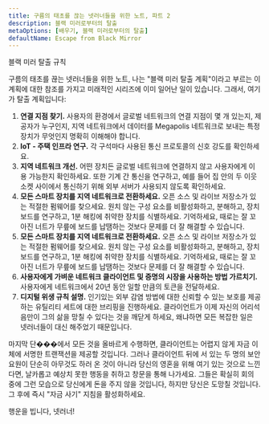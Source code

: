 ```yaml
---
title: 구름의 태초를 끊는 넷러너들을 위한 노트, 파트 2
description: 블랙 미러로부터의 탈출
metaOptions: [배우기, 블랙 미러로부터의 탈출]
defaultName: Escape from Black Mirror
---
```


<RoboAcademyText fWeight="500">
  블랙 미러 탈출 규칙
</RoboAcademyText>

<LessonImages imageClasses="mb"  src='escape-from-black-mirror/BlackMirror-02.png' alt="Escape from Black Mirror symbol" />

구름의 태초를 끊는 넷러너들을 위한 노트, 나는 "블랙 미러 탈출 계획"이라고 부르는 이 계획에 대한 참조를 가지고 미래적인 시리즈에 이미 일어난 일이 있습니다. 그래서, 여기가 탈출 계획입니다:

1. **연결 지점 찾기.** 사용자의 환경에서 글로벌 네트워크의 연결 지점이 몇 개 있는지, 제공자가 누구인지, 지역 네트워크에서 데이터를 Megapolis 네트워크로 보내는 특정 장치가 무엇인지 명확히 이해해야 합니다.
2. **IoT - 주택 인프라 연구.** 각 구석마다 사용된 통신 프로토콜의 신호 강도를 확인하세요.
3. **지역 네트워크 개선.** 어떤 장치든 글로벌 네트워크에 연결하지 않고 사용자에게 이용 가능한지 확인하세요. 또한 기계 간 통신을 연구하고, 예를 들어 집 안의 두 이웃 소켓 사이에서 통신하기 위해 외부 서버가 사용되지 않도록 확인하세요.
4. **모든 스마트 장치를 지역 네트워크로 전환하세요.** 오픈 소스 및 라이브 저장소가 있는 적절한 펌웨어를 찾으세요. 원치 않는 구성 요소를 비활성화하고, 분해하고, 장치 보드를 연구하고, 1분 해킹에 취약한 장치를 식별하세요. 기억하세요, 때로는 잘 꼬아진 너트가 무릎에 보드를 납땜하는 것보다 문제를 더 잘 해결할 수 있습니다.
5. **모든 스마트 장치를 지역 네트워크로 전환하세요.** 오픈 소스 및 라이브 저장소가 있는 적절한 펌웨어를 찾으세요. 원치 않는 구성 요소를 비활성화하고, 분해하고, 장치 보드를 연구하고, 1분 해킹에 취약한 장치를 식별하세요. 기억하세요, 때로는 잘 꼬아진 너트가 무릎에 보드를 납땜하는 것보다 문제를 더 잘 해결할 수 있습니다.
6. **사용자에게 가벼운 네트워크 클라이언트 및 증명의 시장을 사용하는 방법 가르치기.** 사용자에게 네트워크에서 20년 동안 일할 만큼의 토큰을 전달하세요.
7. **디지털 위생 규칙 설명.** 인기있는 외부 감염 방법에 대한 신뢰할 수 있는 보호를 제공하는 유틸리티 세트에 대한 브리핑을 진행하세요. 클라이언트가 이제 자신의 어리석음만이 그의 삶을 망칠 수 있다는 것을 깨닫게 하세요, 왜냐하면 모든 복잡한 일은 넷러너들이 대신 해주었기 때문입니다.

마지막 단���에서 모든 것을 올바르게 수행하면, 클라이언트는 어렵지 않게 자금 이체에 서명한 트랜잭션을 제공할 것입니다. 그러나 클라이언트 뒤에 서 있는 두 명의 보안요원이 단순히 아무것도 하러 온 것이 아니라 당신의 영혼을 위해 여기 있는 것으로 느낀다면, 날카롭고 예상치 못한 행동을 취하고 창문을 통해 나가세요. 그들은 확실히 회의 중에 그런 모습으로 당신에게 돈을 주지 않을 것입니다, 하지만 당신은 도망칠 것입니다. 그 후에 즉시 "자금 사기" 지침을 활성화하세요.

<RoboAcademyText>
  행운을 빕니다, 넷러너!
</RoboAcademyText>